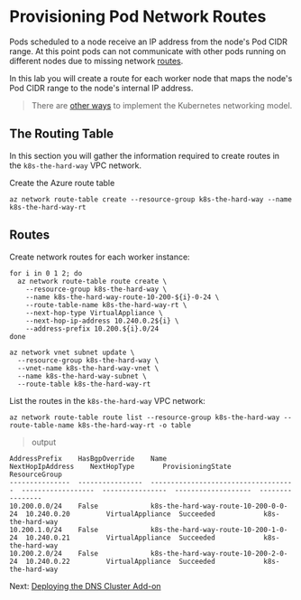 # Provisioning Pod Network Routes

Pods scheduled to a node receive an IP address from the node's Pod CIDR range. At this point pods can not communicate with other pods running on different nodes due to missing network [routes](https://cloud.google.com/compute/docs/vpc/routes).

In this lab you will create a route for each worker node that maps the node's Pod CIDR range to the node's internal IP address.

> There are [other ways](https://kubernetes.io/docs/concepts/cluster-administration/networking/#how-to-achieve-this) to implement the Kubernetes networking model.

## The Routing Table

In this section you will gather the information required to create routes in the `k8s-the-hard-way` VPC network.

Create the Azure route table

```
az network route-table create --resource-group k8s-the-hard-way --name k8s-the-hard-way-rt
```

## Routes

Create network routes for each worker instance:

```
for i in 0 1 2; do
  az network route-table route create \
    --resource-group k8s-the-hard-way \
    --name k8s-the-hard-way-route-10-200-${i}-0-24 \
    --route-table-name k8s-the-hard-way-rt \
    --next-hop-type VirtualAppliance \
    --next-hop-ip-address 10.240.0.2${i} \
    --address-prefix 10.200.${i}.0/24
done
```
```
az network vnet subnet update \
  --resource-group k8s-the-hard-way \
  --vnet-name k8s-the-hard-way-vnet \
  --name k8s-the-hard-way-subnet \
  --route-table k8s-the-hard-way-rt
```

List the routes in the `k8s-the-hard-way` VPC network:

```
az network route-table route list --resource-group k8s-the-hard-way --route-table-name k8s-the-hard-way-rt -o table
```

> output

```
AddressPrefix    HasBgpOverride    Name                                  NextHopIpAddress    NextHopType       ProvisioningState    ResourceGroup
---------------  ----------------  ------------------------------------  ------------------  ----------------  -------------------  ----------------
10.200.0.0/24    False             k8s-the-hard-way-route-10-200-0-0-24  10.240.0.20         VirtualAppliance  Succeeded            k8s-the-hard-way
10.200.1.0/24    False             k8s-the-hard-way-route-10-200-1-0-24  10.240.0.21         VirtualAppliance  Succeeded            k8s-the-hard-way
10.200.2.0/24    False             k8s-the-hard-way-route-10-200-2-0-24  10.240.0.22         VirtualAppliance  Succeeded            k8s-the-hard-way
```

Next: [Deploying the DNS Cluster Add-on](12-dns-addon.md)
